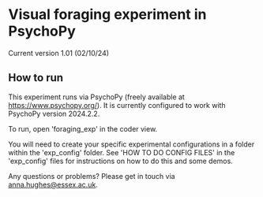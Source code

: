 # Visual foraging experiment in PsychoPy

Current version 1.01 (02/10/24)

## How to run

This experiment runs via PsychoPy (freely available at https://www.psychopy.org/). It is currently configured to work with PsychoPy version 2024.2.2.

To run, open 'foraging_exp' in the coder view.

You will need to create your specific experimental configurations in a folder within the 'exp_config' folder. See 'HOW TO DO CONFIG FILES' in the 'exp_config' files for instructions on how to do this and some demos.

Any questions or problems? Please get in touch via anna.hughes@essex.ac.uk.
